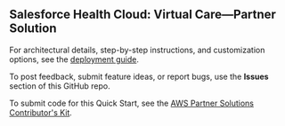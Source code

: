
## Salesforce Health Cloud: Virtual Care—Partner Solution

For architectural details, step-by-step instructions, and customization options, see the [deployment guide](https://aws-quickstart.github.io/quickstart-salesforce-health-cloud-virtual-care/).

To post feedback, submit feature ideas, or report bugs, use the **Issues** section of this GitHub repo.

To submit code for this Quick Start, see the [AWS Partner Solutions Contributor's Kit](https://aws-quickstart.github.io/).